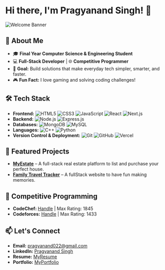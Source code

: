 # Hi there, I'm Pragyanand Singh! 👋

![Welcome Banner](https://drive.google.com/uc?export=view&id=1IHjoZonZa8PacY8e8hfAzBmLN0fgUkmg)

## 🚀 About Me

- 🎓 **Final Year Computer Science & Engineering Student**
- 💻 **Full-Stack Developer** | 🌐 **Competitive Programmer**
- 🎯 **Goal:** Build solutions that make everyday tech simpler, smarter, and faster.
- 🎮 **Fun Fact:** I love gaming and solving coding challenges!

## 🛠️ Tech Stack

- **Frontend:** ![HTML5](https://img.shields.io/badge/-HTML5-E34F26?logo=html5&logoColor=white) ![CSS3](https://img.shields.io/badge/-CSS3-1572B6?logo=css3&logoColor=white) ![JavaScript](https://img.shields.io/badge/-JavaScript-F7DF1E?logo=javascript&logoColor=black) ![React](https://img.shields.io/badge/-React-61DAFB?logo=react&logoColor=black) ![Next.js](https://img.shields.io/badge/-Next.js-000000?logo=nextdotjs&logoColor=white)
- **Backend:** ![Node.js](https://img.shields.io/badge/-Node.js-339933?logo=nodedotjs&logoColor=white) ![Express.js](https://img.shields.io/badge/-Express.js-000000?logo=express&logoColor=white)
- **Databases:** ![MongoDB](https://img.shields.io/badge/-MongoDB-47A248?logo=mongodb&logoColor=white) ![MySQL](https://img.shields.io/badge/-MySQL-4479A1?logo=mysql&logoColor=white)
- **Languages:** ![C++](https://img.shields.io/badge/-C++-00599C?logo=cplusplus&logoColor=white) ![Python](https://img.shields.io/badge/-Python-3776AB?logo=python&logoColor=white)
- **Version Control & Deployment:** ![Git](https://img.shields.io/badge/-Git-F05032?logo=git&logoColor=white) ![GitHub](https://img.shields.io/badge/-GitHub-181717?logo=github&logoColor=white) ![Vercel](https://img.shields.io/badge/-Vercel-000000?logo=vercel&logoColor=white)

## 🚀 Featured Projects

- [**MyEstate**](https://github.com/Pragyanand022/MyEstate) – A full-stack real estate platform to list and purchase your perfect house.
- [**Family Travel Tracker**](https://github.com/Pragyanand022/family-travel-tracker) – A fullStack website to have fun making memories.

## 🎯 Competitive Programming

- **CodeChef:** [Handle](https://www.codechef.com/users/pragyanand_022) | Max Rating: 1845
- **Codeforces:** [Handle](https://codeforces.com/profile/Pragyanand) | Max Rating: 1433

## 📫 Let's Connect

- **Email:** [pragyanand022@gmail.com](mailto:pragyanand022@gmail.com)
- **LinkedIn:** [Pragyanand Singh](https://www.linkedin.com/in/pragyanand022)
- **Resume:** [MyResume](https://drive.google.com/drive/folders/154X01BfPdRhLwLBe2fqvfcgrIgsqYuPs)
- **Portfolio:** [MyPortfolio](https://pragyanand-portfolio.netlify.app/)

